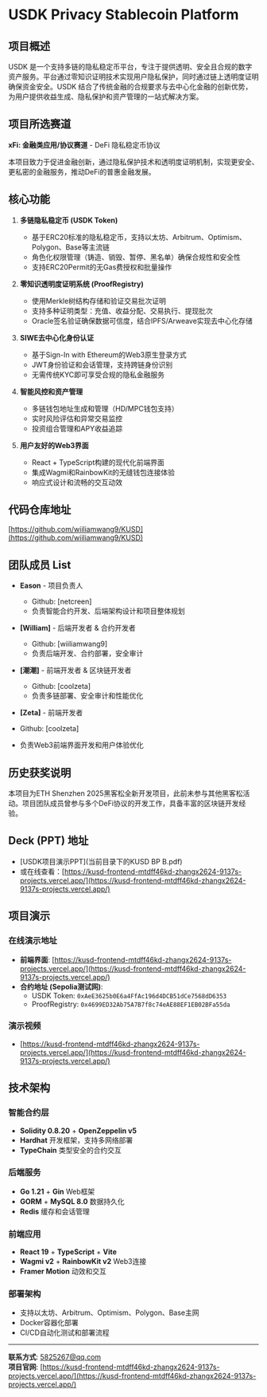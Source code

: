 # USDK Privacy Stablecoin Platform

## 项目概述

USDK 是一个支持多链的隐私稳定币平台，专注于提供透明、安全且合规的数字资产服务。平台通过零知识证明技术实现用户隐私保护，同时通过链上透明度证明确保资金安全。USDK 结合了传统金融的合规要求与去中心化金融的创新优势，为用户提供收益生成、隐私保护和资产管理的一站式解决方案。

## 项目所选赛道

**xFi: 金融类应用/协议赛道** - DeFi 隐私稳定币协议

本项目致力于促进金融创新，通过隐私保护技术和透明度证明机制，实现更安全、更私密的金融服务，推动DeFi的普惠金融发展。

## 核心功能

1. **多链隐私稳定币 (USDK Token)**
   - 基于ERC20标准的隐私稳定币，支持以太坊、Arbitrum、Optimism、Polygon、Base等主流链
   - 角色化权限管理（铸造、销毁、暂停、黑名单）确保合规性和安全性
   - 支持ERC20Permit的无Gas费授权和批量操作

2. **零知识透明度证明系统 (ProofRegistry)**
   - 使用Merkle树结构存储和验证交易批次证明
   - 支持多种证明类型：充值、收益分配、交易执行、提现批次
   - Oracle签名验证确保数据可信度，结合IPFS/Arweave实现去中心化存储

3. **SIWE去中心化身份认证**
   - 基于Sign-In with Ethereum的Web3原生登录方式
   - JWT身份验证和会话管理，支持跨链身份识别
   - 无需传统KYC即可享受合规的隐私金融服务

4. **智能风控和资产管理**
   - 多链钱包地址生成和管理（HD/MPC钱包支持）
   - 实时风险评估和异常交易监控
   - 投资组合管理和APY收益追踪

5. **用户友好的Web3界面**
   - React + TypeScript构建的现代化前端界面
   - 集成Wagmi和RainbowKit的无缝钱包连接体验
   - 响应式设计和流畅的交互动效

## 代码仓库地址

[https://github.com/wiiliamwang9/KUSD](https://github.com/wiiliamwang9/KUSD)

## 团队成员 List

- **Eason** - 项目负责人
  - Github: [netcreen]
  - 负责智能合约开发、后端架构设计和项目整体规划

- **[William]** - 后端开发者 & 合约开发者
  - Github: [wiiliamwang9]
  - 负责后端开发、合约部署，安全审计

- **[潮潮]** - 前端开发者 & 区块链开发者
  - Github: [coolzeta]
  - 负责多链部署、安全审计和性能优化

 - **[Zeta]** - 前端开发者
  - Github: [coolzeta]
  - 负责Web3前端界面开发和用户体验优化

## 历史获奖说明

本项目为ETH Shenzhen 2025黑客松全新开发项目，此前未参与其他黑客松活动。项目团队成员曾参与多个DeFi协议的开发工作，具备丰富的区块链开发经验。

## Deck (PPT) 地址

- [USDK项目演示PPT](当前目录下的KUSD BP B.pdf)
- 或在线查看：[https://kusd-frontend-mtdff46kd-zhangx2624-9137s-projects.vercel.app/](https://kusd-frontend-mtdff46kd-zhangx2624-9137s-projects.vercel.app/)

## 项目演示

### 在线演示地址
- **前端界面**: [https://kusd-frontend-mtdff46kd-zhangx2624-9137s-projects.vercel.app/](https://kusd-frontend-mtdff46kd-zhangx2624-9137s-projects.vercel.app/)
- **合约地址 (Sepolia测试网)**:
  - USDK Token: `0xAeE3625b0E6a4FfAc196d4DCB51dCe7568dD6353`
  - ProofRegistry: `0x4699ED32Ab75A7B7f8c74eAE88EF1EB02BFa55da`

### 演示视频
- [https://kusd-frontend-mtdff46kd-zhangx2624-9137s-projects.vercel.app/](https://kusd-frontend-mtdff46kd-zhangx2624-9137s-projects.vercel.app/)

## 技术架构

### 智能合约层
- **Solidity 0.8.20** + **OpenZeppelin v5**
- **Hardhat** 开发框架，支持多网络部署
- **TypeChain** 类型安全的合约交互

### 后端服务
- **Go 1.21** + **Gin** Web框架
- **GORM** + **MySQL 8.0** 数据持久化
- **Redis** 缓存和会话管理

### 前端应用
- **React 19** + **TypeScript** + **Vite**
- **Wagmi v2** + **RainbowKit v2** Web3连接
- **Framer Motion** 动效和交互

### 部署架构
- 支持以太坊、Arbitrum、Optimism、Polygon、Base主网
- Docker容器化部署
- CI/CD自动化测试和部署流程

---

**联系方式**: [5825267@qq.com](5825267@qq.com)  
**项目官网**: [https://kusd-frontend-mtdff46kd-zhangx2624-9137s-projects.vercel.app/](https://kusd-frontend-mtdff46kd-zhangx2624-9137s-projects.vercel.app/)
